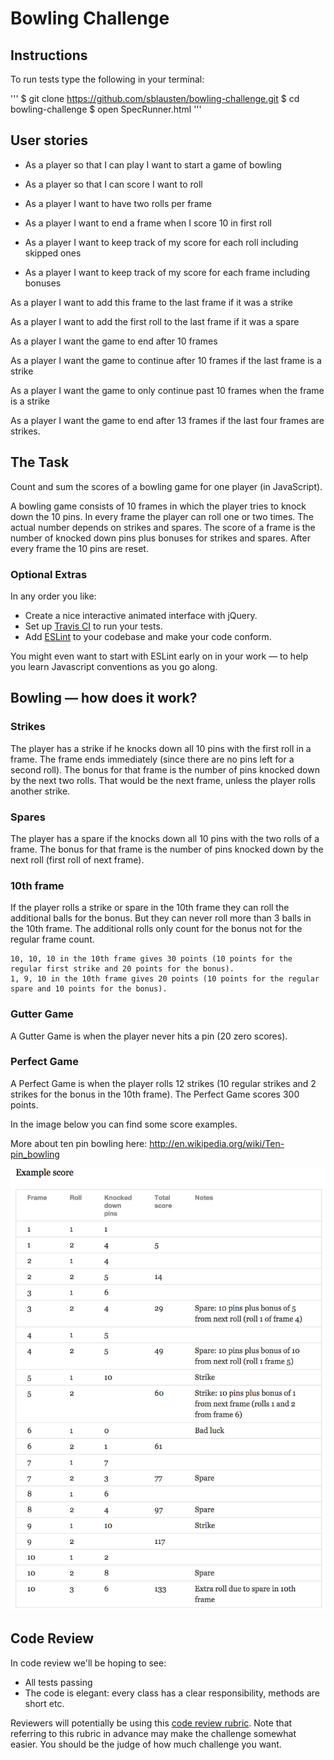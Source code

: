 
Bowling Challenge
=================

## Instructions

To run tests type the following in your terminal:

'''
$ git clone https://github.com/sblausten/bowling-challenge.git
$ cd bowling-challenge
$ open SpecRunner.html
'''

## User stories

- As a player 
so that I can play
I want to start a game of bowling

- As a player 
so that I can score 
I want to roll 

- As a player
I want to have two rolls per frame

- As a player
I want to end a frame when I score 10 in first roll

- As a player 
I want to keep track of my score for each roll including skipped ones

- As a player 
I want to keep track of my score for each frame including bonuses

As a player 
I want to add this frame to the last frame if it was a strike

As a player 
I want to add the first roll to the last frame if it was a spare

As a player
I want the game to end after 10 frames

As a player
I want the game to continue after 10 frames if the last frame is a strike

As a player 
I want the game to only continue past 10 frames when the frame is a strike

As a player 
I want the game to end after 13 frames if the last four frames are strikes.





## The Task

Count and sum the scores of a bowling game for one player (in JavaScript).

A bowling game consists of 10 frames in which the player tries to knock down the 10 pins. In every frame the player can roll one or two times. The actual number depends on strikes and spares. The score of a frame is the number of knocked down pins plus bonuses for strikes and spares. After every frame the 10 pins are reset.

### Optional Extras

In any order you like:

* Create a nice interactive animated interface with jQuery.
* Set up [Travis CI](https://travis-ci.org) to run your tests.
* Add [ESLint](http://eslint.org/) to your codebase and make your code conform.

You might even want to start with ESLint early on in your work — to help you
learn Javascript conventions as you go along.

## Bowling — how does it work?

### Strikes

The player has a strike if he knocks down all 10 pins with the first roll in a frame. The frame ends immediately (since there are no pins left for a second roll). The bonus for that frame is the number of pins knocked down by the next two rolls. That would be the next frame, unless the player rolls another strike.

### Spares

The player has a spare if the knocks down all 10 pins with the two rolls of a frame. The bonus for that frame is the number of pins knocked down by the next roll (first roll of next frame).

### 10th frame

If the player rolls a strike or spare in the 10th frame they can roll the additional balls for the bonus. But they can never roll more than 3 balls in the 10th frame. The additional rolls only count for the bonus not for the regular frame count.

    10, 10, 10 in the 10th frame gives 30 points (10 points for the regular first strike and 20 points for the bonus).
    1, 9, 10 in the 10th frame gives 20 points (10 points for the regular spare and 10 points for the bonus).

### Gutter Game

A Gutter Game is when the player never hits a pin (20 zero scores).

### Perfect Game

A Perfect Game is when the player rolls 12 strikes (10 regular strikes and 2 strikes for the bonus in the 10th frame). The Perfect Game scores 300 points.

In the image below you can find some score examples.

More about ten pin bowling here: http://en.wikipedia.org/wiki/Ten-pin_bowling

![Ten Pin Score Example](images/example_ten_pin_scoring.png)

## Code Review

In code review we'll be hoping to see:

* All tests passing
* The code is elegant: every class has a clear responsibility, methods are short etc.

Reviewers will potentially be using this [code review rubric](docs/review.md).  Note that referring to this rubric in advance may make the challenge somewhat easier.  You should be the judge of how much challenge you want.
